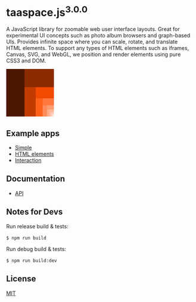 # taaspace.js<sup>3.0.0</sup>

A JavaScript library for zoomable web user interface layouts. Great for experimental UI concepts such as photo album browsers and graph-based UIs. Provides infinite space where you can scale, rotate, and translate HTML elements. To support any types of HTML elements such as iframes, Canvas, SVG, and WebGL, we position and render elements using pure CSS3 and DOM.

![taaspace.js Logo](docs/taaspace-logo-128.png?raw=true)


## Example apps

- [Simple](https://rawgit.com/taataa/taaspace/development/examples/simple/index.html)
- [HTML elements](https://rawgit.com/taataa/taaspace/development/examples/html/index.html)
- [Interaction](https://rawgit.com/taataa/taaspace/development/examples/play/index.html)


## Documentation

- [API](docs/api.md)


## Notes for Devs

Run release build & tests:

    $ npm run build

Run debug build & tests:

    $ npm run build:dev


## License

[MIT](LICENSE)
